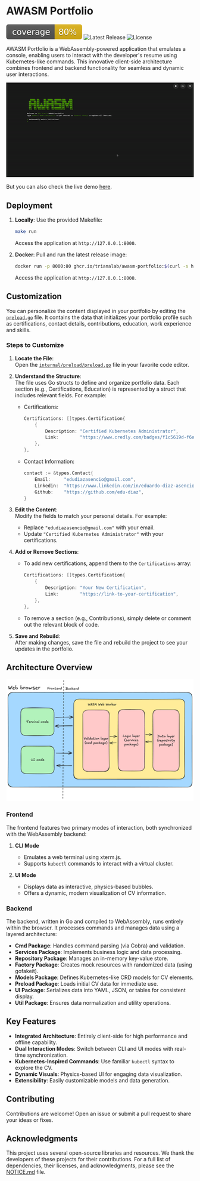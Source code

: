# AWASM Portfolio

![Coverage Badge](https://raw.githubusercontent.com/trianalab/awasm-portfolio/badges/.badges/main/coverage.svg) ![Latest Release](https://img.shields.io/github/v/release/trianalab/awasm-portfolio) ![License](https://img.shields.io/github/license/trianalab/awasm-portfolio)  

AWASM Portfolio is a WebAssembly-powered application that emulates a console, enabling users to interact with the developer's resume using Kubernetes-like commands. This innovative client-side architecture combines frontend and backend functionality for seamless and dynamic user interactions.

![Demo](images/demo.gif)

But you can also check the live demo [here](https://trianalab.github.io/awasm-portfolio/).

## Deployment

1. **Locally**: Use the provided Makefile:
   ```bash
   make run
   ```
   Access the application at `http://127.0.0.1:8000`.

2. **Docker**: Pull and run the latest release image:
   ```bash
   docker run -p 8000:80 ghcr.io/trianalab/awasm-portfolio:$(curl -s https://api.github.com/repos/trianalab/awasm-portfolio/releases/latest | jq -r .tag_name)
   ```
   Access the application at `http://127.0.0.1:8000`.

## Customization

You can personalize the content displayed in your portfolio by editing the [`preload.go`](internal/preload/preload.go) file. It contains the data that initializes your portfolio profile such as certifications, contact details, contributions, education, work experience and skills.

### Steps to Customize

1. **Locate the File**:  
   Open the [`internal/preload/preload.go`](internal/preload/preload.go) file in your favorite code editor.

2. **Understand the Structure**:  
   The file uses Go structs to define and organize portfolio data. Each section (e.g., Certifications, Education) is represented by a struct that includes relevant fields. For example:

   - Certifications:
     ```go
     Certifications: []types.Certification{
         {
             Description: "Certified Kubernetes Administrator",
             Link:        "https://www.credly.com/badges/f1c5619d-f6a1-4988-8393-5f9a21455736/linked_in_profile",
         },
     },
     ```

   - Contact Information:
     ```go
     contact := &types.Contact{
         Email:     "edudiazasencio@gmail.com",
         Linkedin:  "https://www.linkedin.com/in/eduardo-diaz-asencio/",
         Github:    "https://github.com/edu-diaz",
     }
     ```

3. **Edit the Content**:  
   Modify the fields to match your personal details. For example:
   - Replace `"edudiazasencio@gmail.com"` with your email.
   - Update `"Certified Kubernetes Administrator"` with your certifications.

4. **Add or Remove Sections**:  
   - To add new certifications, append them to the `Certifications` array:
     ```go
     Certifications: []types.Certification{
         {
             Description: "Your New Certification",
             Link:        "https://link-to-your-certification",
         },
     },
     ```
   - To remove a section (e.g., Contributions), simply delete or comment out the relevant block of code.

5. **Save and Rebuild**:  
   After making changes, save the file and rebuild the project to see your updates in the portfolio.


## Architecture Overview

![Architecture](images/architecture.png)

### Frontend
The frontend features two primary modes of interaction, both synchronized with the WebAssembly backend:

1. **CLI Mode**  
   - Emulates a web terminal using xterm.js.  
   - Supports `kubectl` commands to interact with a virtual cluster.

2. **UI Mode**  
   - Displays data as interactive, physics-based bubbles.  
   - Offers a dynamic, modern visualization of CV information.

### Backend
The backend, written in Go and compiled to WebAssembly, runs entirely within the browser. It processes commands and manages data using a layered architecture:

- **Cmd Package**: Handles command parsing (via Cobra) and validation.  
- **Services Package**: Implements business logic and data processing.  
- **Repository Package**: Manages an in-memory key-value store.  
- **Factory Package**: Creates mock resources with randomized data (using gofakeit).  
- **Models Package**: Defines Kubernetes-like CRD models for CV elements.  
- **Preload Package**: Loads initial CV data for immediate use.  
- **UI Package**: Serializes data into YAML, JSON, or tables for consistent display.  
- **Util Package**: Ensures data normalization and utility operations.  

## Key Features
- **Integrated Architecture**: Entirely client-side for high performance and offline capability.  
- **Dual Interaction Modes**: Switch between CLI and UI modes with real-time synchronization.  
- **Kubernetes-Inspired Commands**: Use familiar `kubectl` syntax to explore the CV.  
- **Dynamic Visuals**: Physics-based UI for engaging data visualization.  
- **Extensibility**: Easily customizable models and data generation. 

## Contributing
Contributions are welcome! Open an issue or submit a pull request to share your ideas or fixes.

## Acknowledgments

This project uses several open-source libraries and resources. We thank the developers of these projects for their contributions.
For a full list of dependencies, their licenses, and acknowledgments, please see the [NOTICE.md](./NOTICE.md) file.
